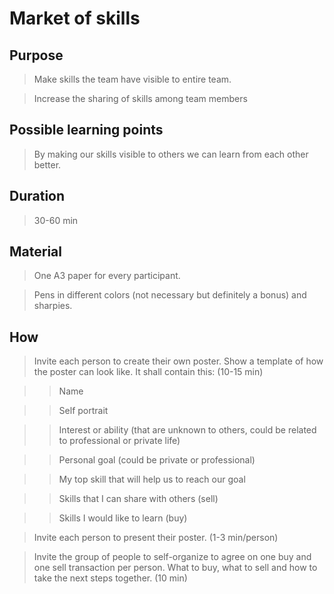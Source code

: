 # Market of skills

## Purpose

>   Make skills the team have visible to entire team.

>   Increase the sharing of skills among team members

## Possible learning points

>   By making our skills visible to others we can learn from each other better.

## Duration

>   30-60 min

## Material

>   One A3 paper for every participant.

>   Pens in different colors (not necessary but definitely a bonus) and sharpies.

## How

>   Invite each person to create their own poster. Show a template of how the poster can look like. It shall contain this: (10-15 min)

>   >  Name

>   >  Self portrait

>   >  Interest or ability (that are unknown to others, could be related to professional or private life)

>   >  Personal goal (could be private or professional)

>   >  My top skill that will help us to reach our goal

>   >  Skills that I can share with others (sell)

>   >  Skills I would like to learn (buy)

>   Invite each person to present their poster. (1-3 min/person)

>   Invite the group of people to self-organize to agree on one buy and one sell transaction per person. What to buy, what to sell and how to take the next steps together. (10 min)

